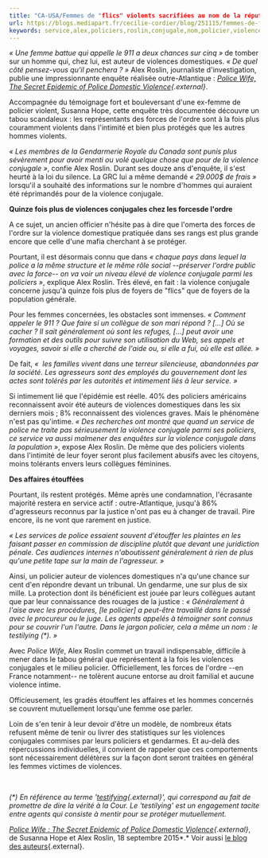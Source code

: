 ```yaml
---
title: "CA-USA/Femmes de "flics" violents sacrifiées au nom de la réputation de l’institution"
url: https://blogs.mediapart.fr/cecilie-cordier/blog/251115/femmes-de-flics-violents-sacrifiees-au-nom-de-la-reputation-de-l-institution
keywords: service,alex,policiers,roslin,conjugale,nom,policier,violence,sacrifiées,réputation,violents,flics,violences,linstitution,lordre,causafemmes,wife
---
```

*« Une femme battue qui appelle le 911 a deux chances sur cinq »* de tomber sur un homme qui, chez lui, est auteur de violences domestiques. *« De quel côté pensez-vous qu'il penchera ? »* Alex Roslin, journaliste d'investigation, publie une impressionnante enquête réalisée outre-Atlantique : *[Police Wife, The Secret Epidemic of Police Domestic Violence](http://policewife.org/){.external}*.

Accompagnée du témoignage fort et bouleversant d'une ex-femme de policier violent, Susanna Hope, cette enquête très documentée découvre un tabou scandaleux : les représentants des forces de l'ordre sont à la fois plus couramment violents dans l'intimité et bien plus protégés que les autres hommes violents.

*« Les membres de la Gendarmerie Royale du Canada sont punis plus sévèrement pour avoir menti ou volé quelque chose que pour de la violence conjugale »*, confie Alex Roslin. Durant ses douze ans d'enquête, il s'est heurté à la loi du silence. La GRC lui a même demandé *« 29.000\$ de frais »* lorsqu'il a souhaité des informations sur le nombre d'hommes qui auraient été réprimandés pour de la violence conjugale.

**Quinze fois plus de violences conjugales chez les forcesde l\'ordre**

A ce sujet, un ancien officier n'hésite pas à dire que l'omerta des forces de l'ordre sur la violence domestique pratiquée dans ses rangs est plus grande encore que celle d'une mafia cherchant à se protéger.

Pourtant, il est désormais connu que dans *« chaque pays dans lequel la police a la même structure et le même rôle social --préserver l'ordre public avec la force-- on va voir un niveau élevé de violence conjugale parmi les policiers »*, explique Alex Roslin. Très élevé, en fait : la violence conjugale concerne jusqu'à quinze fois plus de foyers de \"flics\" que de foyers de la population générale.

Pour les femmes concernées, les obstacles sont immenses. *« Comment appeler le 911 ? Que faire si un collègue de son mari répond ? \[\...\] Où se cacher ? Il sait généralement où sont les refuges, \[\...\] peut avoir une formation et des outils pour suivre son utilisation du Web, ses appels et voyages, savoir si elle a cherché de l\'aide ou, si elle a fui, où elle est allée. »*

De fait, *«  les familles vivent dans une terreur silencieuse, abandonnées par la société. Les agresseurs sont des employés du gouvernement dont les actes sont tolérés par les autorités et intimement liés à leur service. »*

Si intimement lié que l'épidémie est réelle. 40% des policiers américains reconnaissent avoir été auteurs de violences domestiques dans les six derniers mois ; 8% reconnaissent des violences graves. Mais le phénomène n'est pas qu'intime. *« Des recherches ont montré que quand un service de police ne traite pas sérieusement la violence conjugale parmi ses policiers, ce service va aussi malmener des enquêtes sur la violence conjugale dans la population »*, expose Alex Roslin. De même que des policiers violents dans l'intimité de leur foyer seront plus facilement abusifs avec les citoyens, moins tolérants envers leurs collègues féminines.

**Des affaires étouffées**

Pourtant, ils restent protégés. Même après une condamnation, l'écrasante majorité restera en service actif : outre-Atlantique, jusqu'à 86% d'agresseurs reconnus par la justice n'ont pas eu à changer de travail. Pire encore, ils ne vont que rarement en justice.

*« Les services de police essaient souvent d'étouffer les plaintes en les faisant passer en commission de discipline plutôt que devant une juridiction pénale. Ces audiences internes n'aboutissent généralement à rien de plus qu'une petite tape sur la main de l'agresseur. »*

Ainsi, un policier auteur de violences domestiques n'a qu'une chance sur cent d'en répondre devant un tribunal. Un gendarme, une sur plus de six mille. La protection dont ils bénéficient est jouée par leurs collègues autant que par leur connaissance des rouages de la justice : *« Généralement à l'aise avec les procédures, \[le policier\] a peut-être travaillé dans le passé avec le procureur ou le juge. Les agents appelés à témoigner sont connus pour se couvrir l'un l'autre. Dans le jargon policier, cela a même un nom : le testilying (\*). »*

Avec *Police Wife*, Alex Roslin commet un travail indispensable, difficile à mener dans le tabou général que représentent à la fois les violences conjugales et le milieu policier. Officiellement, les forces de l'ordre --en France notamment-- ne tolèrent aucune entorse au droit familial et aucune violence intime.

Officieusement, les gradés étouffent les affaires et les hommes concernés se couvrent mutuellement lorsqu'une femme ose parler.

Loin de s'en tenir à leur devoir d'être un modèle, de nombreux états refusent même de tenir ou livrer des statistiques sur les violences conjugales commises par leurs policiers et gendarmes. Et au-delà des répercussions individuelles, il convient de rappeler que ces comportements sont nécessairement délétères sur la façon dont seront traitées en général les femmes victimes de violences.

 

*(\*) En référence au terme '[testifying](http://www.thefreedictionary.com/testify){.external}', qui correspond au fait de promettre de dire la vérité à la Cour. Le 'testilying' est un engagement tacite entre agents qui consiste à mentir pour se protéger mutuellement.*

*[Police Wife : The Secret Epidemic of Police Domestic Violence](http://policewife.org/){.external}*, de Susanna Hope et Alex Roslin, 18 septembre 2015*.* Voir aussi [le blog des auteurs](http://policedomesticviolence.blogspot.ca/){.external}.
